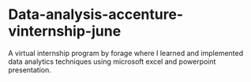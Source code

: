 # Data-analysis-accenture-vinternship-june
A virtual internship program by forage where I learned and implemented data analytics techniques using microsoft excel and powerpoint presentation.

